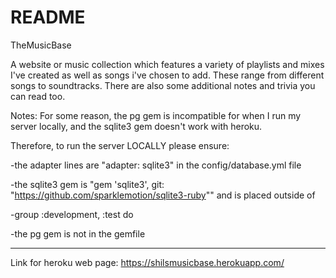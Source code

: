 # README
TheMusicBase

A website or music collection which features a variety of playlists and mixes I've created as well as songs i've chosen to add.
These range from different songs to soundtracks.
There are also some additional notes and trivia you can read too.


Notes: For some reason, the pg gem is incompatible for when I run my server locally, and the sqlite3 gem doesn't work with heroku.

Therefore, to run the server LOCALLY please ensure:

-the adapter lines are "adapter: sqlite3" in the config/database.yml file

-the sqlite3 gem is "gem 'sqlite3', git: "https://github.com/sparklemotion/sqlite3-ruby"" and is placed outside of

-group :development, :test do

-the pg gem is not in the gemfile

-------------------------------------------------------------

Link for heroku web page: 
https://shilsmusicbase.herokuapp.com/

